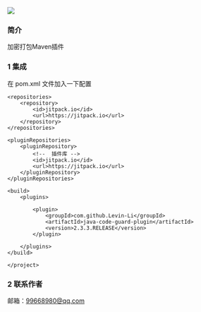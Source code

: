 
[![](https://jitpack.io/v/Levin-Li/java-code-guard-plugin.svg)](https://jitpack.io/#Levin-Li/java-code-guard-plugin)

### 简介 
   
   加密打包Maven插件
 
### 1 集成
   
   在 pom.xml 文件加入一下配置

    <repositories> 
        <repository>
            <id>jitpack.io</id>
            <url>https://jitpack.io</url>
        </repository> 
    </repositories>

    <pluginRepositories>
        <pluginRepository>
            <!--  插件库 -->
            <id>jitpack.io</id>
            <url>https://jitpack.io</url>
        </pluginRepository>
    </pluginRepositories>

    <build>
        <plugins>

            <plugin>
                <groupId>com.github.Levin-Li</groupId>
                <artifactId>java-code-guard-plugin</artifactId>
                <version>2.3.3.RELEASE</version>
            </plugin>
 
        </plugins>
    </build>
    
    </project>

 
### 2 联系作者

 邮箱：99668980@qq.com   
